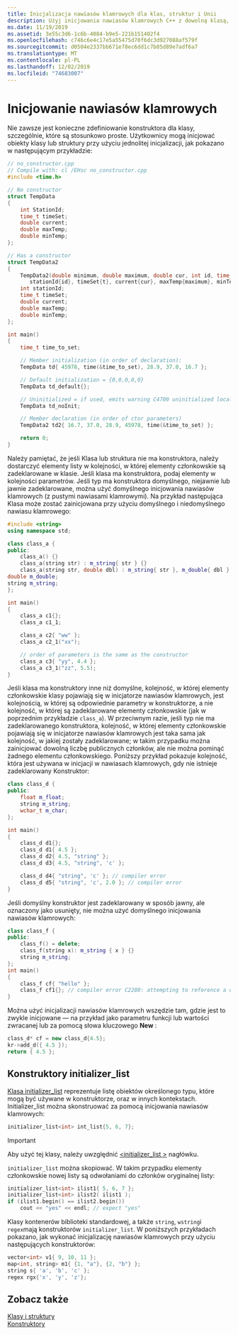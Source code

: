 ```yaml
---
title: Inicjalizacja nawiasów klamrowych dla klas, struktur i Unii
description: Użyj inicjowania nawiasów klamrowych C++ z dowolną klasą, strukturą lub Unią
ms.date: 11/19/2019
ms.assetid: 3e55c3d6-1c6b-4084-b9e5-221b151402f4
ms.openlocfilehash: c746c6e4c17e5a55475d70f6dc3d927088af579f
ms.sourcegitcommit: d0504e2337bb671e78ec6dd1c7b05d89e7adf6a7
ms.translationtype: MT
ms.contentlocale: pl-PL
ms.lasthandoff: 12/02/2019
ms.locfileid: "74683007"
---
```

# <a name="brace-initialization"></a>Inicjowanie nawiasów klamrowych

Nie zawsze jest konieczne zdefiniowanie konstruktora dla klasy, szczególnie, które są stosunkowo proste. Użytkownicy mogą inicjować obiekty klasy lub struktury przy użyciu jednolitej inicjalizacji, jak pokazano w następującym przykładzie:

```cpp
// no_constructor.cpp
// Compile with: cl /EHsc no_constructor.cpp
#include <time.h>

// No constructor
struct TempData
{
    int StationId;
    time_t timeSet;
    double current;
    double maxTemp;
    double minTemp;
};

// Has a constructor
struct TempData2
{
    TempData2(double minimum, double maximum, double cur, int id, time_t t) :
       stationId{id}, timeSet{t}, current{cur}, maxTemp{maximum}, minTemp{minimum} {}
    int stationId;
    time_t timeSet;
    double current;
    double maxTemp;
    double minTemp;
};

int main()
{
    time_t time_to_set;

    // Member initialization (in order of declaration):
    TempData td{ 45978, time(&time_to_set), 28.9, 37.0, 16.7 };

    // Default initialization = {0,0,0,0,0}
    TempData td_default{};

    // Uninitialized = if used, emits warning C4700 uninitialized local variable
    TempData td_noInit;

    // Member declaration (in order of ctor parameters)
    TempData2 td2{ 16.7, 37.0, 28.9, 45978, time(&time_to_set) };

    return 0;
}
```

Należy pamiętać, że jeśli Klasa lub struktura nie ma konstruktora, należy dostarczyć elementy listy w kolejności, w której elementy członkowskie są zadeklarowane w klasie. Jeśli klasa ma konstruktora, podaj elementy w kolejności parametrów. Jeśli typ ma konstruktora domyślnego, niejawnie lub jawnie zadeklarowane, można użyć domyślnego inicjowania nawiasów klamrowych (z pustymi nawiasami klamrowymi). Na przykład następująca Klasa może zostać zainicjowana przy użyciu domyślnego i niedomyślnego nawiasu klamrowego:

```cpp
#include <string>
using namespace std;

class class_a {
public:
    class_a() {}
    class_a(string str) : m_string{ str } {}
    class_a(string str, double dbl) : m_string{ str }, m_double{ dbl } {}
double m_double;
string m_string;
};

int main()
{
    class_a c1{};
    class_a c1_1;

    class_a c2{ "ww" };
    class_a c2_1("xx");

    // order of parameters is the same as the constructor
    class_a c3{ "yy", 4.4 };
    class_a c3_1("zz", 5.5);
}
```

Jeśli klasa ma konstruktory inne niż domyślne, kolejność, w której elementy członkowskie klasy pojawiają się w inicjatorze nawiasów klamrowych, jest kolejnością, w której są odpowiednie parametry w konstruktorze, a nie kolejność, w której są zadeklarowane elementy członkowskie (jak w poprzednim przykładzie `class_a`). W przeciwnym razie, jeśli typ nie ma zadeklarowanego konstruktora, kolejność, w której elementy członkowskie pojawiają się w inicjatorze nawiasów klamrowych jest taka sama jak kolejność, w jakiej zostały zadeklarowane; w takim przypadku można zainicjować dowolną liczbę publicznych członków, ale nie można pominąć żadnego elementu członkowskiego. Poniższy przykład pokazuje kolejność, która jest używana w inicjacji w nawiasach klamrowych, gdy nie istnieje zadeklarowany Konstruktor:

```cpp
class class_d {
public:
    float m_float;
    string m_string;
    wchar_t m_char;
};

int main()
{
    class_d d1{};
    class_d d1{ 4.5 };
    class_d d2{ 4.5, "string" };
    class_d d3{ 4.5, "string", 'c' };

    class_d d4{ "string", 'c' }; // compiler error
    class_d d5{ "string", 'c', 2.0 }; // compiler error
}
```

Jeśli domyślny konstruktor jest zadeklarowany w sposób jawny, ale oznaczony jako usunięty, nie można użyć domyślnego inicjowania nawiasów klamrowych:

```cpp
class class_f {
public:
    class_f() = delete;
    class_f(string x): m_string { x } {}
    string m_string;
};
int main()
{
    class_f cf{ "hello" };
    class_f cf1{}; // compiler error C2280: attempting to reference a deleted function
}
```

Można użyć inicjalizacji nawiasów klamrowych wszędzie tam, gdzie jest to zwykle inicjowane — na przykład jako parametru funkcji lub wartości zwracanej lub za pomocą słowa kluczowego **New** :

```cpp
class_d* cf = new class_d{4.5};
kr->add_d({ 4.5 });
return { 4.5 };
```

## <a name="initializer_list-constructors"></a>Konstruktory initializer_list

[Klasa initializer_list](../standard-library/initializer-list-class.md) reprezentuje listę obiektów określonego typu, które mogą być używane w konstruktorze, oraz w innych kontekstach. Initializer_list można skonstruować za pomocą inicjowania nawiasów klamrowych:

```cpp
initializer_list<int> int_list{5, 6, 7};
```

> [!IMPORTANT]
>  Aby użyć tej klasy, należy uwzględnić [\<initializer_list >](../standard-library/initializer-list.md) nagłówku.

`initializer_list` można skopiować. W takim przypadku elementy członkowskie nowej listy są odwołaniami do członków oryginalnej listy:

```cpp
initializer_list<int> ilist1{ 5, 6, 7 };
initializer_list<int> ilist2( ilist1 );
if (ilist1.begin() == ilist2.begin())
    cout << "yes" << endl; // expect "yes"
```

Klasy kontenerów biblioteki standardowej, a także `string`, `wstring`i `regex`mają konstruktorów `initializer_list`. W poniższych przykładach pokazano, jak wykonać inicjalizację nawiasów klamrowych przy użyciu następujących konstruktorów:

```cpp
vector<int> v1{ 9, 10, 11 };
map<int, string> m1{ {1, "a"}, {2, "b"} };
string s{ 'a', 'b', 'c' };
regex rgx{'x', 'y', 'z'};
```


## <a name="see-also"></a>Zobacz także

[Klasy i struktury](../cpp/classes-and-structs-cpp.md)<br/>
[Konstruktory](../cpp/constructors-cpp.md)
